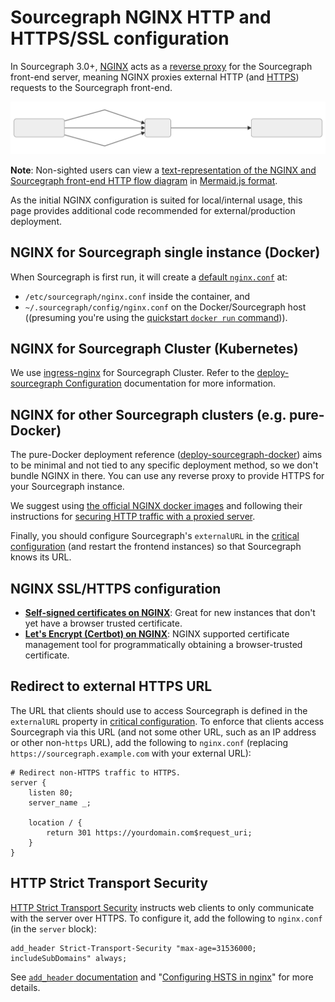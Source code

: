 # Sourcegraph NGINX HTTP and HTTPS/SSL configuration

In Sourcegraph 3.0+, [NGINX](https://www.nginx.com/resources/glossary/nginx/) acts as a [reverse proxy](https://docs.nginx.com/nginx/admin-guide/web-server/reverse-proxy/) for the Sourcegraph front-end server, meaning NGINX proxies external HTTP (and [HTTPS](#nginx-ssl-https-configuration)) requests to the Sourcegraph front-end.

![NGINX and Sourcegraph architecture](img/sourcegraph-nginx.svg)

**Note**: Non-sighted users can view a [text-representation of the NGINX and Sourcegraph front-end HTTP flow diagram](img/sourcegraph-nginx.mermaid) in [Mermaid.js format](https://mermaidjs.github.io/).

As the initial NGINX configuration is suited for local/internal usage, this page provides additional code recommended for external/production deployment.

## NGINX for Sourcegraph single instance (Docker)

<!-- TODO(ryan): Change heading to ## The default `nginx.conf` file and how to extend/override default configuration and add section
on how to extend NGINX configuration without (in most cases), editing the `nginx.conf` file. -->

When Sourcegraph is first run, it will create a [default `nginx.conf`](https://github.com/sourcegraph/sourcegraph/blob/master/cmd/server/shared/assets/nginx.conf) at:

- `/etc/sourcegraph/nginx.conf` inside the container, and
- `~/.sourcegraph/config/nginx.conf` on the Docker/Sourcegraph host ((presuming you're using the [quickstart `docker run` command](../index.md#quickstart))).

## NGINX for Sourcegraph Cluster (Kubernetes)

We use [ingress-nginx](https://kubernetes.github.io/ingress-nginx/) for Sourcegraph Cluster. Refer to the [deploy-sourcegraph Configuration](https://github.com/sourcegraph/deploy-sourcegraph/blob/master/docs/configure.md) documentation for more information.

## NGINX for other Sourcegraph clusters (e.g. pure-Docker)

The pure-Docker deployment reference ([deploy-sourcegraph-docker](https://github.com/sourcegraph/deploy-sourcegraph-docker)) aims to be minimal and not tied to any specific deployment method, so we don't bundle NGINX in there. You can use any reverse proxy to provide HTTPS for your Sourcegraph instance.

We suggest using [the official NGINX docker images](https://hub.docker.com/_/nginx) and following their instructions for [securing HTTP traffic with a proxied server](https://docs.nginx.com/nginx/admin-guide/security-controls/securing-http-traffic-upstream/).

Finally, you should configure Sourcegraph's `externalURL` in the [critical configuration](config/critical_config.md) (and restart the frontend instances) so that Sourcegraph knows its URL.

## NGINX SSL/HTTPS configuration

- **[Self-signed certificates on NGINX](ssl_https_self_signed_cert_nginx.md)**: Great for new instances that don't yet have a browser trusted certificate.
- **[Let's Encrypt (Certbot) on NGINX](https://certbot.eff.org/)**: NGINX supported certificate management tool for programmatically obtaining a browser-trusted certificate.

## Redirect to external HTTPS URL

The URL that clients should use to access Sourcegraph is defined in the `externalURL` property in [critical configuration](config/critical_config.md). To enforce that clients access Sourcegraph via this URL (and not some other URL, such as an IP address or other non-`https` URL), add the following to `nginx.conf` (replacing `https://sourcegraph.example.com` with your external URL):

``` nginx
# Redirect non-HTTPS traffic to HTTPS.
server {
    listen 80;
    server_name _;

    location / {
        return 301 https://yourdomain.com$request_uri;
    }
}
```

## HTTP Strict Transport Security

[HTTP Strict Transport Security](https://en.wikipedia.org/wiki/HTTP_Strict_Transport_Security) instructs web clients to only communicate with the server over HTTPS. To configure it, add the following to `nginx.conf` (in the `server` block):

``` nginx
add_header Strict-Transport-Security "max-age=31536000; includeSubDomains" always;
```

See [`add_header` documentation](https://nginx.org/en/docs/http/ngx_http_headers_module.html#add_header) and "[Configuring HSTS in nginx](https://www.nginx.com/blog/http-strict-transport-security-hsts-and-nginx/)" for more details.
